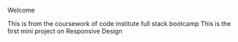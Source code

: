 Welcome

This is from the coursework of code institute full stack bootcamp
This is the first mini project on Responsive Design